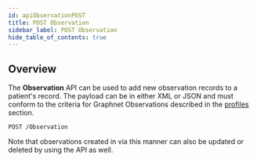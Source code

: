 ```yaml
---
id: apiObservationPOST
title: POST Observation
sidebar_label: POST Observation
hide_table_of_contents: true
---
```


## Overview

The **Observation** API can be used to add new observation records to a patient's record. The payload can be in either XML or JSON and must conform to the criteria for Graphnet Observations described in the [profiles](../profiles/observation) section.

```http
POST /Observation
```

Note that observations created in via this manner can also be updated or deleted by using the API as well.
